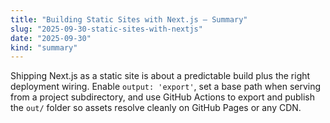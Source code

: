 ```yaml
---
title: "Building Static Sites with Next.js — Summary"
slug: "2025-09-30-static-sites-with-nextjs"
date: "2025-09-30"
kind: "summary"
---
```


Shipping Next.js as a static site is about a predictable build plus the right deployment wiring. Enable `output: 'export'`, set a base path when serving from a project subdirectory, and use GitHub Actions to export and publish the `out/` folder so assets resolve cleanly on GitHub Pages or any CDN.

